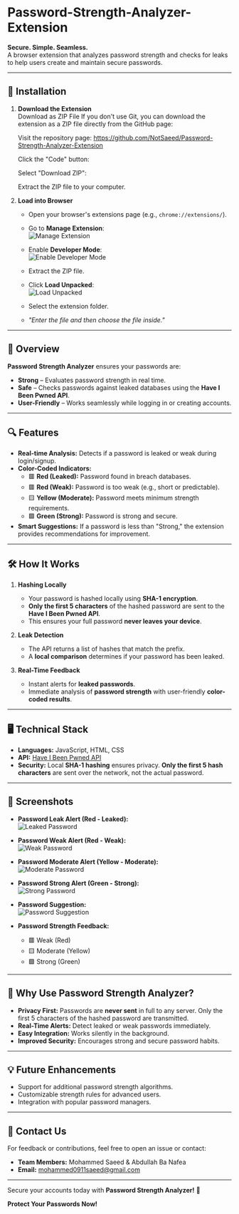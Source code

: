 # Password-Strength-Analyzer-Extension

**Secure. Simple. Seamless.**  
A browser extension that analyzes password strength and checks for leaks to help users create and maintain secure passwords.

---

## 🚀 **Installation**

1. **Download the Extension**  
      Download as ZIP File
      If you don't use Git, you can download the extension as a ZIP file directly from the GitHub page:
      
      Visit the repository page:
      https://github.com/NotSaeed/Password-Strength-Analyzer-Extension
      
      Click the "Code" button:
      
      Select "Download ZIP":
      
      Extract the ZIP file to your computer.

2. **Load into Browser**  

   - Open your browser's extensions page (e.g., `chrome://extensions/`).
   - Go to **Manage Extension**:  
     ![Manage Extension](https://github.com/user-attachments/assets/16143710-97f0-447b-b38f-c6a5e74b276d)  

   - Enable **Developer Mode**:  
     ![Enable Developer Mode](https://github.com/user-attachments/assets/ae973fa1-797a-49b4-baf6-4b48cc61f025)  

   - Extract the ZIP file.

   - Click **Load Unpacked**:  
     ![Load Unpacked](https://github.com/user-attachments/assets/09edb5e0-1df0-43e4-be7b-478abaa2fc55)  

   - Select the extension folder.  

   - *"Enter the file and then choose the file inside."*

---

## 📜 **Overview**

**Password Strength Analyzer** ensures your passwords are:  

- **Strong** – Evaluates password strength in real time.  
- **Safe** – Checks passwords against leaked databases using the **Have I Been Pwned API**.  
- **User-Friendly** – Works seamlessly while logging in or creating accounts.  

---

## 🔍 **Features**

- **Real-time Analysis:** Detects if a password is leaked or weak during login/signup.  
- **Color-Coded Indicators:**  
    - 🟥 **Red (Leaked):** Password found in breach databases.  
    - 🟥 **Red (Weak):** Password is too weak (e.g., short or predictable).  
    - 🟨 **Yellow (Moderate):** Password meets minimum strength requirements.  
    - 🟩 **Green (Strong):** Password is strong and secure.  
- **Smart Suggestions:** If a password is less than "Strong," the extension provides recommendations for improvement.  

---

## 🛠️ **How It Works**

1. **Hashing Locally**  
   - Your password is hashed locally using **SHA-1 encryption**.  
   - **Only the first 5 characters** of the hashed password are sent to the **Have I Been Pwned API**.  
   - This ensures your full password **never leaves your device**.  

2. **Leak Detection**  
   - The API returns a list of hashes that match the prefix.  
   - A **local comparison** determines if your password has been leaked.  

3. **Real-Time Feedback**  
   - Instant alerts for **leaked passwords**.  
   - Immediate analysis of **password strength** with user-friendly **color-coded results**.  

---

## 🖥️ **Technical Stack**

- **Languages:** JavaScript, HTML, CSS  
- **API:** [Have I Been Pwned API](https://haveibeenpwned.com)  
- **Security:** Local **SHA-1 hashing** ensures privacy. **Only the first 5 hash characters** are sent over the network, not the actual password.  

---

## 📸 **Screenshots**

- **Password Leak Alert (Red - Leaked):**  
  ![Leaked Password](https://github.com/user-attachments/assets/ac4af68b-7c0d-4f27-a929-87f866babe83)  

- **Password Weak Alert (Red - Weak):**  
  ![Weak Password](https://github.com/user-attachments/assets/bd5bb0a0-d032-4424-b651-2c0bf80eff43)  

- **Password Moderate Alert (Yellow - Moderate):**  
  ![Moderate Password](https://github.com/user-attachments/assets/2e620324-b588-4bf1-b45e-95b1a0664954)  

- **Password Strong Alert (Green - Strong):**  
  ![Strong Password](https://github.com/user-attachments/assets/153eb16c-393a-48d8-bd82-3c2aa4250786)  

- **Password Suggestion:**  
  ![Password Suggestion](https://github.com/user-attachments/assets/5b6c1016-4a98-4309-9425-c81278857e8f)  

- **Password Strength Feedback:**  
    - 🟥 Weak (Red)  
    - 🟨 Moderate (Yellow)  
    - 🟩 Strong (Green)  

---

## 🌟 **Why Use Password Strength Analyzer?**

- **Privacy First:** Passwords are **never sent** in full to any server. Only the first 5 characters of the hashed password are transmitted.  
- **Real-Time Alerts:** Detect leaked or weak passwords immediately.  
- **Easy Integration:** Works silently in the background.  
- **Improved Security:** Encourages strong and secure password habits.  

---

## 💡 **Future Enhancements**

- Support for additional password strength algorithms.  
- Customizable strength rules for advanced users.  
- Integration with popular password managers.  

---

## 📧 **Contact Us**

For feedback or contributions, feel free to open an issue or contact:  

- **Team Members:** Mohammed Saeed & Abdullah Ba Nafea  
- **Email:** [mohammed0911saeed@gmail.com](mailto:mohammed0911saeed@gmail.com)  

---

Secure your accounts today with **Password Strength Analyzer!** 🚀  

**Protect Your Passwords Now!**
